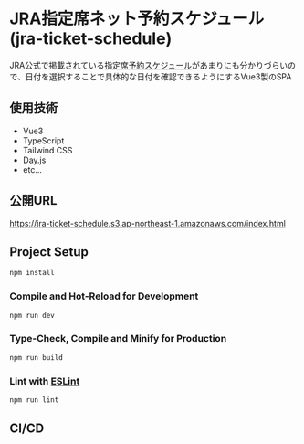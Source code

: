 # JRA指定席ネット予約スケジュール(jra-ticket-schedule)

JRA公式で掲載されている[指定席予約スケジュール](https://www.jra.go.jp/card/about/schedule.html)があまりにも分かりづらいので、日付を選択することで具体的な日付を確認できるようにするVue3製のSPA

## 使用技術
- Vue3
- TypeScript
- Tailwind CSS
- Day.js
- etc...

## 公開URL
https://jra-ticket-schedule.s3.ap-northeast-1.amazonaws.com/index.html

## Project Setup

```sh
npm install
```

### Compile and Hot-Reload for Development

```sh
npm run dev
```

### Type-Check, Compile and Minify for Production

```sh
npm run build
```

### Lint with [ESLint](https://eslint.org/)

```sh
npm run lint
```

## CI/CD
